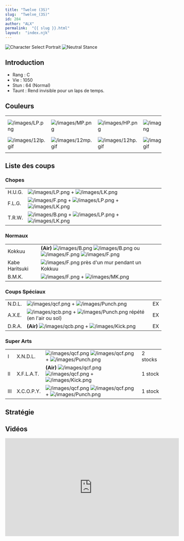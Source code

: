 ```yaml
---
title: "Twelve (3S)"
slug:  "Twelve_(3S)"
id: 284
author: "ALX"
permalink:  "{{ slug }}.html"
layout:  "index.njk"
---
```


![Character Select
Portrait](/images/Twelve3sport.gif "Character Select Portrait")
![Neutral Stance](/images/Twelve3s-stance.gif "Neutral Stance")

## Introduction

- Rang : C
- Vie : 1050
- Stun : 64 (Normal)
- Taunt : Rend invisible pour un laps de temps.

## Couleurs

|                                          |                                          |                                          |                                          |                                          |                                          |                                                                                                              |
|------------------------------------------|------------------------------------------|------------------------------------------|------------------------------------------|------------------------------------------|------------------------------------------|--------------------------------------------------------------------------------------------------------------|
| ![](/images/LP.png "/images/LP.png")     | ![](/images/MP.png "/images/MP.png")     | ![](/images/HP.png "/images/HP.png")     | ![](/images/LK.png "/images/LK.png")     | ![](/images/MK.png "/images/MK.png")     | ![](/images/HK.png "/images/HK.png")     | ![](/images/LP.png "/images/LP.png")![](/images/MK.png "/images/MK.png")![](/images/HP.png "/images/HP.png") |
| ![](/images/12lp.gif "/images/12lp.gif") | ![](/images/12mp.gif "/images/12mp.gif") | ![](/images/12hp.gif "/images/12hp.gif") | ![](/images/12lk.gif "/images/12lk.gif") | ![](/images/12mk.gif "/images/12mk.gif") | ![](/images/12hk.gif "/images/12hk.gif") | ![](/images/12lpmkhp.gif "/images/12lpmkhp.gif")                                                             |
|                                          |                                          |                                          |                                          |                                          |                                          |                                                                                                              |

## Liste des coups

### Chopes

|        |                                                                                                                  |
|--------|------------------------------------------------------------------------------------------------------------------|
| H.U.G. | ![](/images/LP.png "/images/LP.png") + ![](/images/LK.png "/images/LK.png")                                      |
| F.L.G. | ![](/images/F.png "/images/F.png") + ![](/images/LP.png "/images/LP.png") + ![](/images/LK.png "/images/LK.png") |
| T.R.W. | ![](/images/B.png "/images/B.png") + ![](/images/LP.png "/images/LP.png") + ![](/images/LK.png "/images/LK.png") |

### Normaux

|                |                                                                                                                                                          |
|----------------|----------------------------------------------------------------------------------------------------------------------------------------------------------|
| Kokkuu         | **(Air)** ![](/images/B.png "/images/B.png") ![](/images/B.png "/images/B.png") ou ![](/images/F.png "/images/F.png") ![](/images/F.png "/images/F.png") |
| Kabe Haritsuki | ![](/images/F.png "/images/F.png") près d'un mur pendant un Kokkuu                                                                                       |
| B.M.K.         | ![](/images/F.png "/images/F.png") + ![](/images/MK.png "/images/MK.png")                                                                                |

### Coups Spéciaux

|        |                                                                                                              |     |
|--------|--------------------------------------------------------------------------------------------------------------|-----|
| N.D.L. | ![](/images/qcf.png "/images/qcf.png") + ![](/images/Punch.png "/images/Punch.png")                          | EX  |
| A.X.E. | ![](/images/qcb.png "/images/qcb.png") + ![](/images/Punch.png "/images/Punch.png") répété (en l'air ou sol) | EX  |
| D.R.A. | **(Air)** ![](/images/qcb.png "/images/qcb.png") + ![](/images/Kick.png "/images/Kick.png")                  | EX  |

### Super Arts

|     |            |                                                                                                                                    |          |
|-----|------------|------------------------------------------------------------------------------------------------------------------------------------|----------|
| I   | X.N.D.L.   | ![](/images/qcf.png "/images/qcf.png") ![](/images/qcf.png "/images/qcf.png") + ![](/images/Punch.png "/images/Punch.png")         | 2 stocks |
| II  | X.F.L.A.T. | **(Air)** ![](/images/qcf.png "/images/qcf.png") ![](/images/qcf.png "/images/qcf.png") + ![](/images/Kick.png "/images/Kick.png") | 1 stock  |
| III | X.C.O.P.Y. | ![](/images/qcf.png "/images/qcf.png") ![](/images/qcf.png "/images/qcf.png") + ![](/images/Punch.png "/images/Punch.png")         | 1 stock  |

## Stratégie

## Vidéos

<iframe width='560' height='315' src='https://www.youtube.com/embed/1C8aVH3KO-k' title='YouTube video player' frameborder='0' allow='accelerometer; autoplay; clipboard-write; encrypted-media; gyroscope; picture-in-picture' allowfullscreen></iframe>
